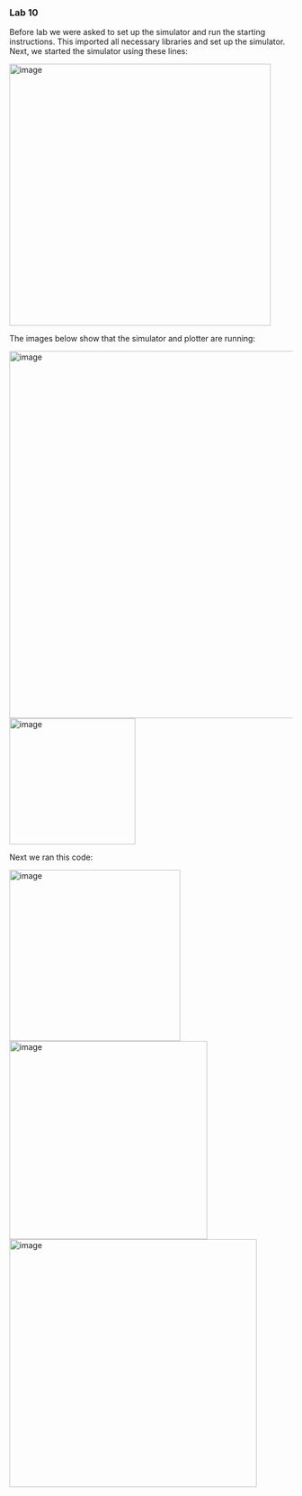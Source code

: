 ### Lab 10

Before lab we were asked to set up the simulator and run the starting instructions. This imported all necessary libraries and set up the simulator. Next,  we started the simulator using these lines:

<img width="465" alt="image" src="https://user-images.githubusercontent.com/89661904/234406582-f12be59d-9280-4395-bd99-2e4753f440a1.png">

The images below show that the simulator and plotter are running:

<img width="652" alt="image" src="https://user-images.githubusercontent.com/89661904/234406472-18c91e10-a5d7-45b7-a979-2de1c0e7426e.png">

<img width="224" alt="image" src="https://user-images.githubusercontent.com/89661904/234406538-c2e49197-3ce4-4cae-9e6a-1910a5b975ec.png">


Next we ran this code:

<img width="304" alt="image" src="https://user-images.githubusercontent.com/89661904/234407147-7e818c8f-3635-4717-9eeb-94a76bfdde84.png">


<img width="352" alt="image" src="https://user-images.githubusercontent.com/89661904/234407255-effbe9bc-e38f-44b3-8b49-7e8894f79ad5.png">

<img width="440" alt="image" src="https://user-images.githubusercontent.com/89661904/234407522-272bdae8-4e32-49ab-add0-cab969fbea3c.png">
